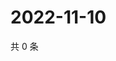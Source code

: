 # 2022-11-10

共 0 条

<!-- BEGIN WEIBO -->
<!-- 最后更新时间 Thu Nov 10 2022 02:20:51 GMT+0800 (China Standard Time) -->

<!-- END WEIBO -->
